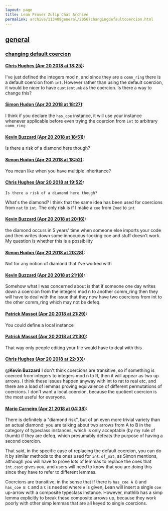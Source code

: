 ```yaml
---
layout: page
title: Lean Prover Zulip Chat Archive 
permalink: archive/113488general/20567changingdefaultcoercion.html
---
```


## [general](index.html)
### [changing default coercion](20567changingdefaultcoercion.html)

#### [Chris Hughes (Apr 20 2018 at 18:25)](https://leanprover.zulipchat.com/#narrow/stream/113488-general/topic/changing%20default%20coercion/near/125456190):
I've just defined the integers mod n, and since they are a `comm_ring` there is a default coercion from `int`. However rather than using the default coercion, it would be nicer to have `quotient.mk` as the coercion. Is there a way to change this?

#### [Simon Hudon (Apr 20 2018 at 18:27)](https://leanprover.zulipchat.com/#narrow/stream/113488-general/topic/changing%20default%20coercion/near/125456275):
I think if you declare the `has_coe` instance, it will use your instance whenever applicable before even trying the coercion from `int` to arbitrary `comm_ring`

#### [Kevin Buzzard (Apr 20 2018 at 18:51)](https://leanprover.zulipchat.com/#narrow/stream/113488-general/topic/changing%20default%20coercion/near/125457130):
Is there a risk of a diamond here though?

#### [Simon Hudon (Apr 20 2018 at 18:52)](https://leanprover.zulipchat.com/#narrow/stream/113488-general/topic/changing%20default%20coercion/near/125457174):
You mean like when you have multiple inheritance?

#### [Chris Hughes (Apr 20 2018 at 19:52)](https://leanprover.zulipchat.com/#narrow/stream/113488-general/topic/changing%20default%20coercion/near/125459795):
```quote
Is there a risk of a diamond here though?
```
What's the diamond? I think that the same idea has been used for coercions from `nat` to `int`. The only risk is if I make a `coe` from `Zmod` to `int`

#### [Kevin Buzzard (Apr 20 2018 at 20:16)](https://leanprover.zulipchat.com/#narrow/stream/113488-general/topic/changing%20default%20coercion/near/125460970):
the diamond occurs in 5 years' time when someone else imports your code and then writes down some innocuous-looking coe and stuff doesn't work. My question is whether this is a possibility

#### [Simon Hudon (Apr 20 2018 at 20:28)](https://leanprover.zulipchat.com/#narrow/stream/113488-general/topic/changing%20default%20coercion/near/125461446):
Not for any notion of diamond that I've worked with

#### [Kevin Buzzard (Apr 20 2018 at 21:18)](https://leanprover.zulipchat.com/#narrow/stream/113488-general/topic/changing%20default%20coercion/near/125463614):
Somehow what I was concerned about is that if someone one day writes down a coercion from the integers mod n to another comm_ring then they will have to deal with the issue that they now have two coercions from int to the other comm_ring which may not be defeq.

#### [Patrick Massot (Apr 20 2018 at 21:29)](https://leanprover.zulipchat.com/#narrow/stream/113488-general/topic/changing%20default%20coercion/near/125463925):
You could define a local instance

#### [Patrick Massot (Apr 20 2018 at 21:30)](https://leanprover.zulipchat.com/#narrow/stream/113488-general/topic/changing%20default%20coercion/near/125463970):
That way only people editing your file would have to deal with this

#### [Chris Hughes (Apr 20 2018 at 22:33)](https://leanprover.zulipchat.com/#narrow/stream/113488-general/topic/changing%20default%20coercion/near/125466482):
@**Kevin Buzzard** I don't think coercions are transitive, so if something is coerced from integers to integers mod n to R, then it will appear as two up arrows. I think these issues happen anyway with int to rat to real etc, and there are a load of lemmas proving equivalence of different permutations of coercions. I don't want a local coercion, because the quotient coercion is the most useful for everyone.

#### [Mario Carneiro (Apr 21 2018 at 04:38)](https://leanprover.zulipchat.com/#narrow/stream/113488-general/topic/changing%20default%20coercion/near/125477762):
There is definitely a "diamond risk", but of an even more trivial variety than an actual diamond: you are talking about two arrows from A to B in the category of typeclass instances, which is only acceptable (by my rule of thumb) if they are defeq, which presumably defeats the purpose of having a second coercion.

That said, in the specific case of replacing the default coercion, you can do it by similar methods to the ones used for `int.of_nat`, as Simon mentions, although you will have to prove lots of lemmas to replace the ones that `int.cast` gives you, and users will need to know that you are doing this since they have to refer to different lemmas.

Coercions are transitive, in the sense that if there is `has_coe A B` and `has_coe B C` and a `C` is needed where `A` is given, Lean will insert a single `coe` up-arrow with a composite typeclass instance. However, mathlib has a simp lemma explicitly to break these composite arrows up, because they work poorly with other simp lemmas that are all keyed to single coercions.

